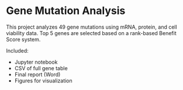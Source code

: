 # Gene Mutation Analysis

This project analyzes 49 gene mutations using mRNA, protein, and cell viability data.
Top 5 genes are selected based on a rank-based Benefit Score system.

Included:
- Jupyter notebook
- CSV of full gene table
- Final report (Word)
- Figures for visualization

